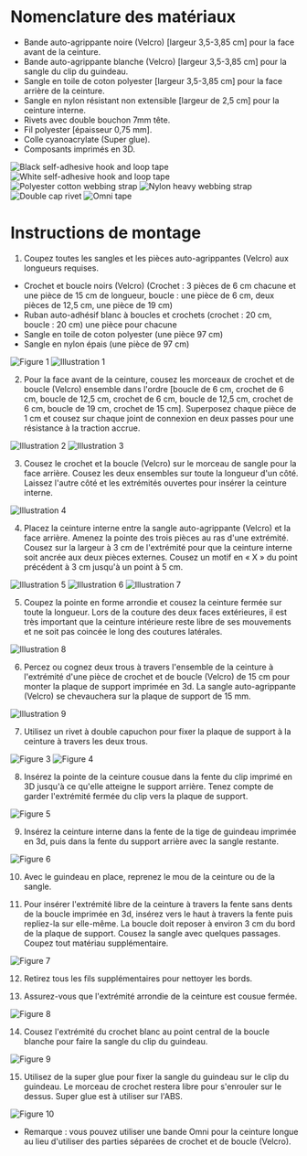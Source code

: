 # Nomenclature des matériaux
* Bande auto-agrippante noire (Velcro) [largeur 3,5-3,85 cm] pour la face avant de la ceinture.
* Bande auto-agrippante blanche (Velcro) [largeur 3,5-3,85 cm] pour la sangle du clip du guindeau.
* Sangle en toile de coton polyester [largeur 3,5-3,85 cm] pour la face arrière de la ceinture.
* Sangle en nylon résistant non extensible [largeur de 2,5 cm] pour la ceinture interne.
* Rivets avec double bouchon 7mm tête.
* Fil polyester [épaisseur 0,75 mm].
* Colle cyanoacrylate (Super glue).
* Composants imprimés en 3D.

![Black self-adhesive hook and loop tape](../assets/instructions/part1.jpg)
![White self-adhesive hook and loop tape](../assets/instructions/part2.jpg)
![Polyester cotton webbing strap](../assets/instructions/part3.jpg)
![Nylon heavy webbing strap](../assets/instructions/part4.jpg)
![Double cap rivet](../assets/instructions/part5.jpg)
![Omni tape](../assets/instructions/part6.jpg)

# Instructions de montage
1. Coupez toutes les sangles et les pièces auto-agrippantes (Velcro) aux longueurs requises.
 * Crochet et boucle noirs (Velcro) (Crochet : 3 pièces de 6 cm chacune et une pièce de 15 cm de longueur, boucle : une pièce de 6 cm, deux pièces de 12,5 cm, une pièce de 19 cm)
 * Ruban auto-adhésif blanc à boucles et crochets (crochet : 20 cm, boucle : 20 cm) une pièce pour chacune
 * Sangle en toile de coton polyester (une pièce 97 cm)
 * Sangle en nylon épais (une pièce de 97 cm)

![Figure 1](../assets/instructions/figure1.jpg)
![Illustration 1](../assets/instructions/illustration1.jpg)

2. Pour la face avant de la ceinture, cousez les morceaux de crochet et de boucle (Velcro) ensemble dans l'ordre [boucle de 6 cm, crochet de 6 cm, boucle de 12,5 cm, crochet de 6 cm, boucle de 12,5 cm, crochet de 6 cm, boucle de 19 cm, crochet de 15 cm]. Superposez chaque pièce de 1 cm et cousez sur chaque joint de connexion en deux passes pour une résistance à la traction accrue.

![Illustration 2](../assets/instructions/illustration2.jpg)
![Illustration 3](../assets/instructions/illustration3.jpg)

3. Cousez le crochet et la boucle (Velcro) sur le morceau de sangle pour la face arrière. Cousez les deux ensembles sur toute la longueur d'un côté. Laissez l'autre côté et les extrémités ouvertes pour insérer la ceinture interne.

![Illustration 4](../assets/instructions/illustration4.jpg)

4. Placez la ceinture interne entre la sangle auto-agrippante (Velcro) et la face arrière. Amenez la pointe des trois pièces au ras d'une extrémité. Cousez sur la largeur à 3 cm de l'extrémité pour que la ceinture interne soit ancrée aux deux pièces externes. Cousez un motif en « X » du point précédent à 3 cm jusqu'à un point à 5 cm.

![Illustration 5](../assets/instructions/illustration5.jpg)
![Illustration 6](../assets/instructions/illustration6.jpg)
![Illustration 7](../assets/instructions/illustration7.jpg)

5. Coupez la pointe en forme arrondie et cousez la ceinture fermée sur toute la longueur. Lors de la couture des deux faces extérieures, il est très important que la ceinture intérieure reste libre de ses mouvements et ne soit pas coincée le long des coutures latérales.

![Illustration 8](../assets/instructions/illustration8.jpg)

6. Percez ou cognez deux trous à travers l'ensemble de la ceinture à l'extrémité d'une pièce de crochet et de boucle (Velcro) de 15 cm pour monter la plaque de support imprimée en 3d. La sangle auto-agrippante (Velcro) se chevauchera sur la plaque de support de 15 mm.

![Illustration 9](../assets/instructions/illustration9.jpg)

7. Utilisez un rivet à double capuchon pour fixer la plaque de support à la ceinture à travers les deux trous.

![Figure 3](../assets/instructions/figure3.jpg)
![Figure 4](../assets/instructions/figure4.jpg)

8. Insérez la pointe de la ceinture cousue dans la fente du clip imprimé en 3D jusqu'à ce qu'elle atteigne le support arrière. Tenez compte de garder l'extrémité fermée du clip vers la plaque de support.

![Figure 5](../assets/instructions/figure5.jpg)

9. Insérez la ceinture interne dans la fente de la tige de guindeau imprimée en 3d, puis dans la fente du support arrière avec la sangle restante.

![Figure 6](../assets/instructions/figure6.jpg)

10. Avec le guindeau en place, reprenez le mou de la ceinture ou de la sangle.

11. Pour insérer l'extrémité libre de la ceinture à travers la fente sans dents de la boucle imprimée en 3d, insérez vers le haut à travers la fente puis repliez-la sur elle-même. La boucle doit reposer à environ 3 cm du bord de la plaque de support. Cousez la sangle avec quelques passages. Coupez tout matériau supplémentaire.

![Figure 7](../assets/instructions/figure7.jpg)

12. Retirez tous les fils supplémentaires pour nettoyer les bords.

13. Assurez-vous que l'extrémité arrondie de la ceinture est cousue fermée.

![Figure 8](../assets/instructions/figure8.jpg)

14. Cousez l'extrémité du crochet blanc au point central de la boucle blanche pour faire la sangle du clip du guindeau.

![Figure 9](../assets/instructions/figure9.jpg)

15. Utilisez de la super glue pour fixer la sangle du guindeau sur le clip du guindeau. Le morceau de crochet restera libre pour s'enrouler sur le dessus. Super glue est à  utiliser sur l'ABS.

![Figure 10](../assets/instructions/figure10.jpg)


* Remarque : vous pouvez utiliser une bande Omni pour la ceinture longue au lieu d'utiliser des parties séparées de crochet et de boucle (Velcro).
